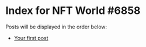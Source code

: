 # Index for NFT World #6858
Posts will be displayed in the order below:

- [Your first post](./001-first.md)

